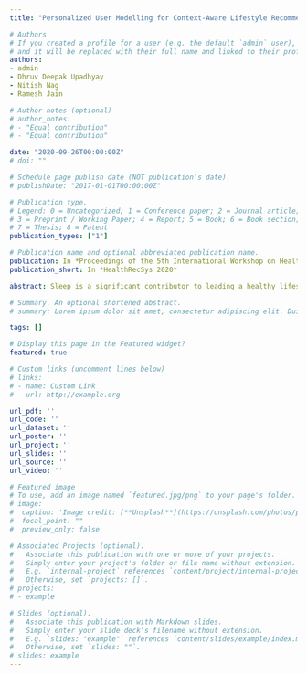 ```yaml
---
title: "Personalized User Modelling for Context-Aware Lifestyle Recommendations to Improve Sleep"

# Authors
# If you created a profile for a user (e.g. the default `admin` user), write the username (folder name) here 
# and it will be replaced with their full name and linked to their profile.
authors:
- admin
- Dhruv Deepak Upadhyay
- Nitish Nag
- Ramesh Jain

# Author notes (optional)
# author_notes:
# - "Equal contribution"
# - "Equal contribution"

date: "2020-09-26T00:00:00Z"
# doi: ""

# Schedule page publish date (NOT publication's date).
# publishDate: "2017-01-01T00:00:00Z"

# Publication type.
# Legend: 0 = Uncategorized; 1 = Conference paper; 2 = Journal article;
# 3 = Preprint / Working Paper; 4 = Report; 5 = Book; 6 = Book section;
# 7 = Thesis; 8 = Patent
publication_types: ["1"]

# Publication name and optional abbreviated publication name.
publication: In *Proceedings of the 5th International Workshop on Health Recommender Systems co-located with 14th ACM Conference on Recommender Systems*
publication_short: In *HealthRecSys 2020*

abstract: Sleep is a significant contributor to leading a healthy lifestyle. Each day, most people go to sleep without any idea about how their night’s rest will be or how they can leverage their data to improve it. For an activity that humans spend near a third of their life doing, there is a surprising amount of mystery around it. Despite current research, creating personalized sleep models in real-world settings has been challenging. Existing literature provides several connections between daily activities and sleep quality. Unfortunately, these insights do not generalize well in many individuals. For these reasons, it is essential to create a data-driven personalized sleep model. This research proposes a sleep model that captures causal relationships between daily activities and sleep quality and presents the user with specific feedback recommendations to improve sleep quality. Using N-of-1 experiments on longitudinal user data and event mining, the model generates a probabilistic understanding between lifestyle choices (exercise, eating, circadian rhythm, environmental selection) and their respective impact on sleep quality. Our experimental results identified and quantified relationships while extracting confounding variables through a causal framework. We then utilize the generated model to provide lifestyle recommendations to optimize sleep outcomes in a context-aware health recommendation system.

# Summary. An optional shortened abstract.
# summary: Lorem ipsum dolor sit amet, consectetur adipiscing elit. Duis posuere tellus ac convallis placerat. Proin tincidunt magna sed ex sollicitudin condimentum.

tags: []

# Display this page in the Featured widget?
featured: true

# Custom links (uncomment lines below)
# links:
# - name: Custom Link
#   url: http://example.org

url_pdf: ''
url_code: ''
url_dataset: ''
url_poster: ''
url_project: ''
url_slides: ''
url_source: ''
url_video: ''

# Featured image
# To use, add an image named `featured.jpg/png` to your page's folder. 
# image:
#  caption: 'Image credit: [**Unsplash**](https://unsplash.com/photos/pLCdAaMFLTE)'
#  focal_point: ""
#  preview_only: false

# Associated Projects (optional).
#   Associate this publication with one or more of your projects.
#   Simply enter your project's folder or file name without extension.
#   E.g. `internal-project` references `content/project/internal-project/index.md`.
#   Otherwise, set `projects: []`.
# projects:
# - example

# Slides (optional).
#   Associate this publication with Markdown slides.
#   Simply enter your slide deck's filename without extension.
#   E.g. `slides: "example"` references `content/slides/example/index.md`.
#   Otherwise, set `slides: ""`.
# slides: example
---
```


